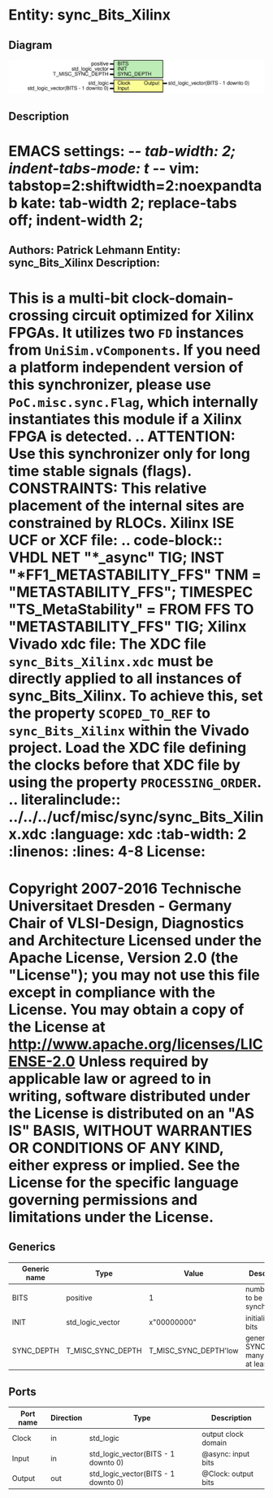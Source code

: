 # Entity: sync_Bits_Xilinx

## Diagram

![Diagram](sync_Bits_Xilinx.svg "Diagram")
## Description

EMACS settings: -*-  tab-width: 2; indent-tabs-mode: t -*-
vim: tabstop=2:shiftwidth=2:noexpandtab
kate: tab-width 2; replace-tabs off; indent-width 2;
=============================================================================
Authors:           Patrick Lehmann
Entity:           sync_Bits_Xilinx
Description:
-------------------------------------
This is a multi-bit clock-domain-crossing circuit optimized for Xilinx FPGAs.
It utilizes two `FD` instances from `UniSim.vComponents`. If you need a
platform independent version of this synchronizer, please use
`PoC.misc.sync.Flag`, which internally instantiates this module if a Xilinx
FPGA is detected.
.. ATTENTION:
    Use this synchronizer only for long time stable signals (flags).
CONSTRAINTS:
   This relative placement of the internal sites are constrained by RLOCs.
  Xilinx ISE UCF or XCF file:
   .. code-block:: VHDL
       NET "*_async"    TIG;
       INST "*FF1_METASTABILITY_FFS" TNM = "METASTABILITY_FFS";
       TIMESPEC "TS_MetaStability" = FROM FFS TO "METASTABILITY_FFS" TIG;
  Xilinx Vivado xdc file:
   The XDC file `sync_Bits_Xilinx.xdc` must be directly applied to all
   instances of sync_Bits_Xilinx. To achieve this, set the property
   `SCOPED_TO_REF` to `sync_Bits_Xilinx` within the Vivado project.
   Load the XDC file defining the clocks before that XDC file by using the
   property `PROCESSING_ORDER`.
   .. literalinclude:: ../../../ucf/misc/sync/sync_Bits_Xilinx.xdc
      :language: xdc
      :tab-width: 2
      :linenos:
      :lines: 4-8
License:
=============================================================================
Copyright 2007-2016 Technische Universitaet Dresden - Germany
                    Chair of VLSI-Design, Diagnostics and Architecture
Licensed under the Apache License, Version 2.0 (the "License");
you may not use this file except in compliance with the License.
You may obtain a copy of the License at
   http://www.apache.org/licenses/LICENSE-2.0
Unless required by applicable law or agreed to in writing, software
distributed under the License is distributed on an "AS IS" BASIS,
WITHOUT WARRANTIES OR CONDITIONS OF ANY KIND, either express or implied.
See the License for the specific language governing permissions and
limitations under the License.
=============================================================================
## Generics

| Generic name | Type              | Value                 | Description                                 |
| ------------ | ----------------- | --------------------- | ------------------------------------------- |
| BITS         | positive          | 1                     | number of bit to be synchronized            |
| INIT         | std_logic_vector  | x"00000000"           | initialization bits                         |
| SYNC_DEPTH   | T_MISC_SYNC_DEPTH | T_MISC_SYNC_DEPTH'low | generate SYNC_DEPTH many stages, at least 2 |
## Ports

| Port name | Direction | Type                                | Description                  |
| --------- | --------- | ----------------------------------- | ---------------------------- |
| Clock     | in        | std_logic                           | <Clock>  output clock domain |
| Input     | in        | std_logic_vector(BITS - 1 downto 0) | @async:  input bits          |
| Output    | out       | std_logic_vector(BITS - 1 downto 0) | @Clock:  output bits         |
